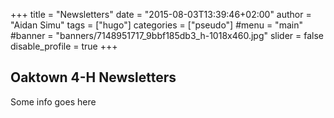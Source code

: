 +++
title = "Newsletters"
date = "2015-08-03T13:39:46+02:00"
author = "Aidan Simu"
tags = ["hugo"]
categories = ["pseudo"]
#menu = "main"
#banner = "banners/7148951717_9bbf185db3_h-1018x460.jpg"
slider = false
disable_profile = true
+++

## Oaktown 4-H Newsletters

Some info goes here








